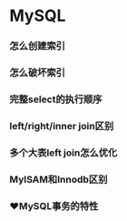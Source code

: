 # MySQL
### 怎么创建索引

### 怎么破坏索引

### 完整select的执行顺序

### left/right/inner join区别

### 多个大表left join怎么优化

### MyISAM和Innodb区别

### ❤MySQL事务的特性